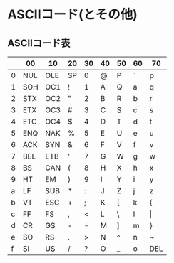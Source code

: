 # ASCIIコード(とその他)

## ASCIIコード表

|     | 00  | 10  | 20  | 30  | 40  | 50  | 60  | 70  |
| --- | --- | --- | --- | --- | --- | --- | --- | --- |
| 0   | NUL | OLE | SP  | 0   | @   | P   | `   | p   |
| 1   | SOH | OC1 | !   | 1   | A   | Q   | a   | q   |
| 2   | STX | OC2 | "   | 2   | B   | R   | b   | r   |
| 3   | ETX | OC3 | #   | 3   | C   | S   | c   | s   |
| 4   | ETC | OC4 | $   | 4   | D   | T   | d   | t   |
| 5   | ENQ | NAK | %   | 5   | E   | U   | e   | u   |
| 6   | ACK | SYN | &   | 6   | F   | V   | f   | v   |
| 7   | BEL | ETB | '   | 7   | G   | W   | g   | w   |
| 8   | BS  | CAN | (   | 8   | H   | X   | h   | x   |
| 9   | HT  | EM  | )   | 9   | I   | Y   | i   | y   |
| a   | LF  | SUB | \*  | :   | J   | Z   | j   | z   |
| b   | VT  | ESC | +   | ;   | K   | [   | k   | \{   |
| c   | FF  | FS  | ,   | \<   | L   | \   | l   | \|  |
| d   | CR  | GS  | -   | =   | M   | ]   | m   | }   |
| e   | SO  | RS  | .   | >   | N   | ^   | n   | ~   |
| f   | SI  | US  | /   | ?   | O   | \_  | o   | DEL |
